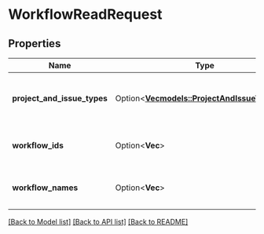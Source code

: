 # WorkflowReadRequest

## Properties

Name | Type | Description | Notes
------------ | ------------- | ------------- | -------------
**project_and_issue_types** | Option<[**Vec<models::ProjectAndIssueTypePair>**](ProjectAndIssueTypePair.md)> | The list of projects and issue types to query. | [optional]
**workflow_ids** | Option<**Vec<String>**> | The list of workflow IDs to query. | [optional]
**workflow_names** | Option<**Vec<String>**> | The list of workflow names to query. | [optional]

[[Back to Model list]](../README.md#documentation-for-models) [[Back to API list]](../README.md#documentation-for-api-endpoints) [[Back to README]](../README.md)


